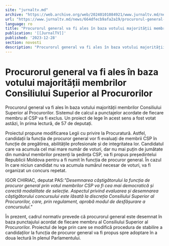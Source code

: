 ```yaml
---
site: "jurnaltv.md"
archive: "https://web.archive.org/web/20240101084921/www.jurnaltv.md/news/664dfecb9afa2a19/procurorul-general-va-fi-ales-in-baza-votului-majoritatii-membrilor-consiliului-superior-al-procurorilor.html"
url: "https://www.jurnaltv.md/news/664dfecb9afa2a19/procurorul-general-va-fi-ales-in-baza-votului-majoritatii-membrilor-consiliului-superior-al-procurorilor.html"
language: ro
title: "Procurorul general va fi ales în baza votului majorității membrilor Consiliului Superior al Procurorilor"
publication: '[[JurnalTV]]'
published: '2023-12-28'
section: novosti
description: "Procurorul general va fi ales în baza votului majorității membrilor Consiliului Superior al Procurorilor. Sistemul de calcul a punctajelor acordate de fiecare membru al CSP va fi exclus. Un proiect de lege în acest sens a fost votat astăzi, în prima lectură, de 57 de deputați."
---
```


# Procurorul general va fi ales în baza votului majorității membrilor Consiliului Superior al Procurorilor

Procurorul general va fi ales în baza votului majorității membrilor Consiliului Superior al Procurorilor. Sistemul de calcul a punctajelor acordate de fiecare membru al CSP va fi exclus. Un proiect de lege în acest sens a fost votat astăzi, în prima lectură, de 57 de deputați.

Proiectul propune modificarea Legii cu privire la Procuratură. Astfel, candidații la funcția de procuror general vor fi evaluați de membrii CSP în funcție de pregătirea, abilitățile profesionale și de integritatea lor. Candidatul care va acumula cel mai mare număr de voturi, dar nu mai puțin de jumătate din numărul membrilor prezenți la ședința CSP, va fi propus președintelui Republicii Moldova pentru a fi numit în funcția de procuror general. În cazul în care niciun candidat nu va acumula numărul necesar de voturi, va fi organizat un concurs repetat.

IGOR CHIRIAC, deputat PAS:*"Desemnarea câștigătorului la funcția de procuror general prin votul membrilor CSP va fi cea mai democratică și corectă modalitate de selecție. Aspectul privind evaluarea și desemnarea câștigătorului concursului este lăsată la discreția Consiliului Superior al Procurorilor, care, prin regulament, aprobă modul de desfășurare a concursului."*

În prezent, cadrul normativ prevede că procurorul general este desemnat în baza punctajului acordat de fiecare membru al Consiliului Superior al Procurorilor. Proiectul de lege prin care se modifică procedura de stabilire a candidaților la funcția de procuror general va fi propus spre adoptare în a doua lectură în plenul Parlamentului.
